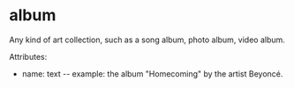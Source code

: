 # album

Any kind of art collection, such as a song album, photo album, video album.

Attributes:

* name: text -- example: the album "Homecoming" by the artist Beyoncé.
